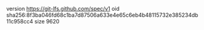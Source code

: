 version https://git-lfs.github.com/spec/v1
oid sha256:8f3ba046fd68c1ba7d87506a633e4e65c6eb4b48115732e385234db11c958cc4
size 9620
